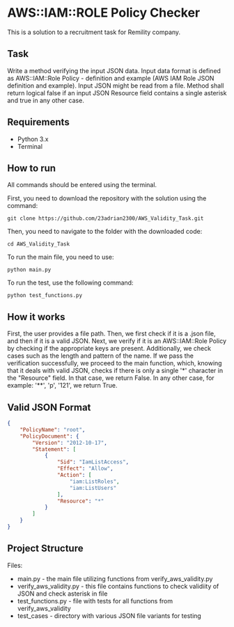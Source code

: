 # AWS::IAM::ROLE Policy Checker
This is a solution to a recruitment task for Remility company.

## Task
Write a method verifying the input JSON data. Input data format is defined as AWS::IAM::Role Policy - definition and example (AWS IAM Role JSON definition and example). Input JSON might be read from a file. 
Method shall return logical false if an input JSON Resource field contains a single asterisk and true in any other case. 

## Requirements
- Python 3.x
- Terminal

## How to run
All commands should be entered using the terminal.

First, you need to download the repository with the solution using the command:

`git clone https://github.com/23adrian2300/AWS_Validity_Task.git`

Then, you need to navigate to the folder with the downloaded code:

`cd AWS_Validity_Task`


To run the main file, you need to use:

`python main.py`

To run the test, use the following command:

`python test_functions.py`

## How it works


First, the user provides a file path. Then, we first check if it is a .json file, and then if it is a valid JSON. Next, we verify if it is an AWS::IAM::Role Policy by checking if the appropriate keys are present. Additionally, we check cases such as the length and pattern of the name.
If we pass the verification successfully, we proceed to the main function, which, knowing that it deals with valid JSON, checks if there is only a single '*' character in the "Resource" field. 
In that case, we return False. In any other case, for example: '**', 'p', '121', we return True.

## Valid JSON Format
```json
{
    "PolicyName": "root",
    "PolicyDocument": {
        "Version": "2012-10-17",
        "Statement": [
            {
                "Sid": "IamListAccess",
                "Effect": "Allow",
                "Action": [
                    "iam:ListRoles",
                    "iam:ListUsers"
                ],
                "Resource": "*"
            }
        ]
    }
}
```

## Project Structure

Files:
- main.py - the main file utilizing functions from verify_aws_validity.py
- verify_aws_validity.py - this file contains functions to check validiity of JSON and check asterisk in file
- test_functions.py - file with tests for all functions from verify_aws_validity
- test_cases - directory with various JSON file variants for testing
